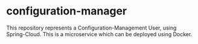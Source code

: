 # configuration-manager
This repository represents a Configuration-Management User, using Spring-Cloud. This is a microservice which can be deployed using Docker.
